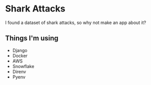 # Shark Attacks

I found a dataset of shark attacks, so why not make an app about it?

## Things I'm using

- Django
- Docker
- AWS
- Snowflake
- Direnv
- Pyenv
